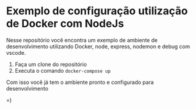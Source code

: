 # Exemplo de configuração utilização de Docker com NodeJs

Nesse repositório você encontra um exemplo de ambiente de desenvolvimento utilizando Docker, node, express, nodemon e debug com vscode.

1. Faça um clone do repositório
2. Executa o comando ```docker-compose up```

Com isso você já tem o ambiente pronto e configurado para desenvolvimento

=)